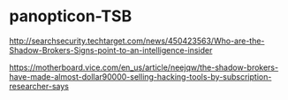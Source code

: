 # panopticon-TSB

http://searchsecurity.techtarget.com/news/450423563/Who-are-the-Shadow-Brokers-Signs-point-to-an-intelligence-insider

https://motherboard.vice.com/en_us/article/neejqw/the-shadow-brokers-have-made-almost-dollar90000-selling-hacking-tools-by-subscription-researcher-says
